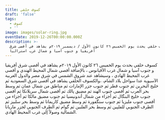 ```yaml
---
title: كسوف حلقي
draft: 'false'
tags:
  - كسوف
  - ''
image: images/solar-ring.jpg
eventDate: 2019-12-26T00:00:00.000Z
description: >-
  كسوف حلقي يحدث يوم الخميس ٢٦ كانون الأول / ديسمبر ٢٠١٩م يشاهد في أقصى شرق
  أفريقيا و جنوب آسيا و شمال غرب استراليا
---
```


كسوف حلقي يحدث يوم الخميس ٢٦ كانون الأول ٢٠١٩م يشاهد في أقصى شرق أفريقيا و جنوب آسيا و شمال غرب الأقيانوس ، بالإضافة أقصى شمال المحيط الهندي و أقصى غرب المحيط الهادي ، وسيشاهد عند شروق الشمس في شرق مصر والدول العربية الآسيوية عدا سواحل بلاد الشام، ،والكسوف الحلقي يشاهد في أقصى شرق السعودية ثم خليج البحرين ثم جنوب قطر ثم جنوب جزر الإمارات ثم مناطق من شمال عمان ثم وسط بحر العرب ثم أقصى جنوب الهند ثم مضيق پالك ثم أقصى شمال سريلانكا ثم أقصى جنوب خليج البنگال ثم أجزاء من شمال أندونيسيا ثم جنوب مضيق مالكا ثم أجزاء من أقصى جنوب مليزيا ثم جنوب سنگفورة ثم وسط مضيق كاريماتا ثم وسط بحر سلبيز ثم الطرف الجنوبي للفلپين ثم وسط بحر الفلبين ثم گوام ثم الطرف الجنوبي لجزر ماريانا الشمالية وصولاً إلى غرب المحيط الهادي. 
